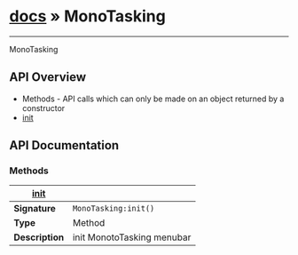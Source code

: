 # [docs](index.md) » MonoTasking
---

MonoTasking

## API Overview
* Methods - API calls which can only be made on an object returned by a constructor
 * [init](#init)

## API Documentation

### Methods

| [init](#init)         |                                                                                     |
| --------------------------------------------|-------------------------------------------------------------------------------------|
| **Signature**                               | `MonoTasking:init()`                                                                    |
| **Type**                                    | Method                                                                     |
| **Description**                             | init MonotoTasking menubar                                                                     |

